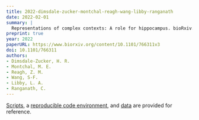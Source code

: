 ```yaml
---
title: 2022-dimsdale-zucker-montchal-reagh-wang-libby-ranganath
date: 2022-02-01
summary: |
  Representations of complex contexts: A role for hippocampus. bioRxiv.
preprint: true  
year: 2022
paperURL: https://www.biorxiv.org/content/10.1101/766311v3
doi: 10.1101/766311
authors:
- Dimsdale-Zucker, H. R.
- Montchal, M. E.
- Reagh, Z. M. 
- Wang, S-F.
- Libby, L. A.
- Ranganath, C.
---
```


[Scripts](https://github.com/hallez/tempcon_pub), a [reproducible code environment](https://codeocean.com/capsule/6183105/), and
[data](https://osf.io/qfcjg/) are provided for reference.
